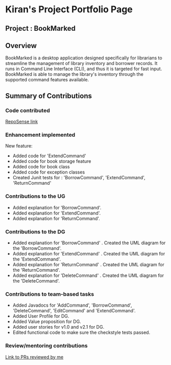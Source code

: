 # Kiran's Project Portfolio Page
## Project : BookMarked

## Overview
BookMarked is a desktop application designed specifically for librarians to streamline
the management of library inventory and borrower records. It runs in Command Line Interface (CLI),
and thus it is targeted for fast input. BookMarked is able to manage the library's inventory
through the supported command features available.

## Summary of Contributions
### Code contributed

[RepoSense link](https://nus-cs2113-ay2324s2.github.io/tp-dashboard/?search=kirangeofran&breakdown=true)

### Enhancement implemented
New feature:
- Added code for 'ExtendCommand'
- Added code for book storage feature
- Added code for book class
- Added code for exception classes
- Created Junit tests for : 'BorrowCommand', 'ExtendCommand', 'ReturnCommand'


### Contributions to the UG
- Added explanation for 'BorrowCommand'.
- Added explanation for 'ExtendCommand'.
- Added explanation for 'ReturnCommand'.

### Contributions to the DG
- Added explanation for 'BorrowCommand' . Created the UML diagram for the 'BorrowCommand'.
- Added explanation for 'ExtendCommand' . Created the UML diagram for the 'ExtendCommand'.
- Added explanation for 'ReturnCommand' . Created the UML diagram for the 'ReturnCommand'.
- Added explanation for 'DeleteCommand' . Created the UML diagram for the 'DeleteCommand'.

### Contributions to team-based tasks
- Added Javadocs for 'AddCommand', 'BorrowCommand', 'DeleteCommand', 'EditCommand' and 'ExtendCommand'. 
- Added User Profile for DG.
- Added Value proposition for DG.
- Added user stories for v1.0 and v2.1 for DG. 
- Edited functional code to make sure the checkstyle tests passed.

### Review/mentoring contributions
[Link to PRs reviewed by me](https://github.com/AY2324S2-CS2113-W13-4/tp/pulls?q=is%3Apr+reviewed-by%3Akirangeofran)